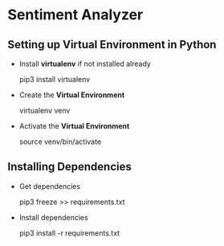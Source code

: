 # Sentiment Analyzer
## Setting up Virtual Environment in Python
- Install **virtualenv** if not installed already

    pip3 install virtualenv

- Create the **Virtual Environment**

    virtualenv venv
- Activate the **Virtual Environment**

    source venv/bin/activate
## Installing Dependencies
- Get dependencies

    pip3 freeze >> requirements.txt
- Install dependencies

    pip3 install -r requirements.txt
